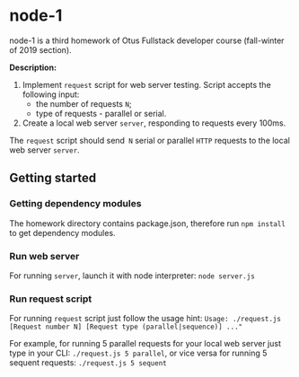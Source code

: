 # node-1
node-1 is a third homework of Otus Fullstack developer course (fall-winter of 2019 section).

**Description:**

1. Implement `request` script for web server testing. Script accepts the following input:
   - the number of requests `N`;
   - type of requests - parallel or serial.
2. Create a local web server `server`, responding to requests every 100ms.

The `request` script should send` N` serial or parallel `HTTP` requests to the local web server `server`.

## Getting started
### Getting dependency modules
The homework directory contains package.json, therefore run `npm install` to get dependency modules.
### Run web server
For running `server`, launch it with node interpreter:
`node server.js`
### Run request script
For running `request` script just follow the usage hint:
`Usage: ./request.js [Request number N] [Request type (parallel|sequence)] ..."`

For example, for running 5 parallel requests for your local web server just type in your CLI:
`./request.js 5 parallel`,
or vice versa for running 5 sequent requests:
`./request.js 5 sequent`